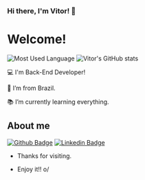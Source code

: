 ### Hi there, I'm Vitor! 👋

# Welcome!


  ![Most Used Language](https://github-readme-stats.vercel.app/api/top-langs/?username=VitorTIROO&theme=dark&show_icons=true) 
  ![Vitor's GitHub stats](https://github-readme-stats.vercel.app/api?username=VitorTIROO&theme=dark&show_icons=true) 

:computer: I'm Back-End Developer!

:house_with_garden: I’m from Brazil.

:books: I’m currently learning everything.
 

## About me

[![Github Badge](https://img.shields.io/badge/-Github-000?style=flat-square&logo=Github&logoColor=white&link=https://github.com/VitorTIROO)](https://github.com/VitorTIROO)
[![Linkedin Badge](https://img.shields.io/badge/-LinkedIn-blue?style=flat-square&logo=Linkedin&logoColor=white&link=https://www.linkedin.com/in/vitor-santos-4105b4a1)](https://www.linkedin.com/in/vitor-santos-4105b4a1)


- Thanks for visiting.

- Enjoy it!! o/

<!--
**VitorTIROO/VitorTIROO** is a ✨ _special_ ✨ repository because its `README.md` (this file) appears on your GitHub profile.

Here are some ideas to get you started:

- 🔭 I’m currently working on ...
- 🌱 I’m currently learning ...
- 👯 I’m looking to collaborate on ...
- 🤔 I’m looking for help with ...
- 💬 Ask me about ...
- 📫 How to reach me: ...
- 😄 Pronouns: ...
- ⚡ Fun fact: ...
-->

